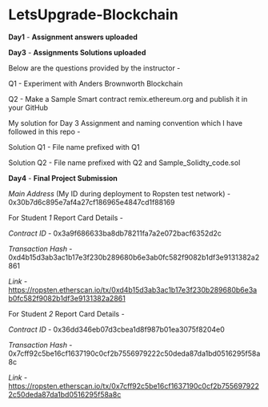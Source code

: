 # LetsUpgrade-Blockchain

__Day1__ - __Assignment answers uploaded__

__Day3__ - __Assignments Solutions uploaded__


Below are the questions provided by the instructor - 

Q1 - Experiment with Anders Brownworth Blockchain

Q2 - Make a Sample Smart contract remix.ethereum.org and publish it in your GitHub

My solution for Day 3 Assignment and naming convention which I have followed in this repo -


Solution Q1 - File name prefixed with Q1 

Solution Q2 - File name prefixed with Q2 and Sample_Solidty_code.sol


__Day4__ - __Final Project Submission__


_Main Address_ (My ID during deployment to Ropsten test network) - 0x30b7d6c895e7af4a27cf186965e4847cd1f88169


For Student _1_ Report Card Details -

_Contract ID_ -    0x3a9f686633ba8db78211fa7a2e072bacf6352d2c

_Transaction Hash_ -   0xd4b15d3ab3ac1b17e3f230b289680b6e3ab0fc582f9082b1df3e9131382a2861

_Link_ -   https://ropsten.etherscan.io/tx/0xd4b15d3ab3ac1b17e3f230b289680b6e3ab0fc582f9082b1df3e9131382a2861


For Student _2_ Report Card Details -

_Contract ID_ -    0x36dd346eb07d3cbea1d8f987b01ea3075f8204e0

_Transaction Hash_ -   0x7cff92c5be16cf1637190c0cf2b7556979222c50deda87da1bd0516295f58a8c

_Link_ -   https://ropsten.etherscan.io/tx/0x7cff92c5be16cf1637190c0cf2b7556979222c50deda87da1bd0516295f58a8c
